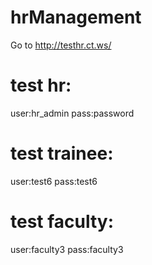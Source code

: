 ﻿# hrManagement
Go to http://testhr.ct.ws/
# test hr: 
user:hr_admin pass:password
# test trainee: 
user:test6 pass:test6
# test faculty: 
user:faculty3 pass:faculty3
